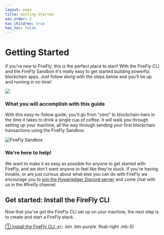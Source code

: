 ```yaml
---
layout: page
title: Getting Started
nav_order: 3
has_children: true
has_toc: false
---
```


# Getting Started
If you're new to FireFly, this is the perfect place to start! With the FireFly CLI and the FireFly Sandbox it's really easy to get started building powerful blockchain apps. Just follow along with the steps below and you'll be up and running in no time!

<p style="position: relative;">
    <img src="../images/getting-started-overview.png"/>
    <a style="position: absolute; top: 20%; left: 5%; width: 24%; bottom: 20%; text-decoration: none; color: transparent;" href="./firefly_cli.html"></a>
    <a style="position: absolute; top: 20%; left: 37%; width: 24%; bottom: 20%; text-decoration: none; color: transparent;" href="./setup_env.html"></a>
    <a style="position: absolute; top: 20%; left: 71%; width: 24%; bottom: 20%; text-decoration: none; color: transparent;" href="./sandbox.html"></a>
</p>


### What you will accomplish with this guide
With this easy-to-follow guide, you'll go from "zero" to blockchain-hero in the time it takes to drink a single cup of coffee. It will walk you through setting up your machine, all the way through sending your first blockchain transactions using the FireFly Sandbox.

![FireFly Sandbox](../images/sandbox/sandbox_broadcast.png)

### We're here to help!
We want to make it as easy as possible for anyone to get started with FireFly, and we don't want anyone to feel like they're stuck. If you're having trouble, or are just curious about what else you can do with FireFly we encourage you to [join the Hyperledger Discord server](https://discord.gg/Fy7MJuqw86) and come chat with us in the #firefly channel.

## Get started: Install the FireFly CLI
Now that you've got the FireFly CLI set up on your machine, the next step is to create and start a FireFly stack.

[① Install the FireFly CLI →](firefly_cli.md){: .btn .btn-purple .float-right .mb-5}
